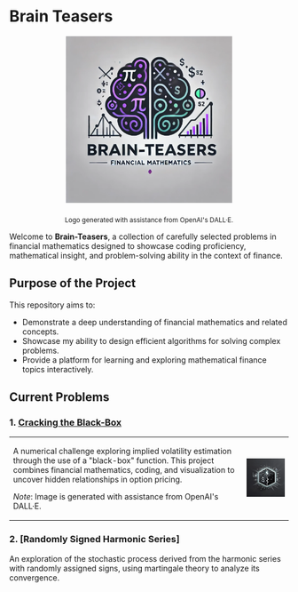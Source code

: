 # Brain Teasers

<div align="center">
  <img src="Brain_Teasers_Logo.png" alt="Brain-Teasers Logo" width="300">
</div>

<p align="center">
  <sub>Logo generated with assistance from OpenAI's DALL·E.</sub>
</p>

Welcome to **Brain-Teasers**, a collection of carefully selected problems in financial mathematics designed to showcase coding proficiency, mathematical insight, and problem-solving ability in the context of finance. 

## Purpose of the Project

This repository aims to:
- Demonstrate a deep understanding of financial mathematics and related concepts.
- Showcase my ability to design efficient algorithms for solving complex problems.
- Provide a platform for learning and exploring mathematical finance topics interactively.

## Current Problems

### 1. [Cracking the Black-Box](1.Cracking_Black-Box.ipynb)
<table>
<tr>
<td>

A numerical challenge exploring implied volatility estimation through the use of a "black-box" function. This project combines financial mathematics, coding, and visualization to uncover hidden relationships in option pricing.

*Note*: Image is generated with assistance from OpenAI's DALL·E.

</td>
<td>
<img src="1.Cracking_Black-Box.png" alt="Cracking the Black-Box Logo" width="300">
</td>
</tr>
</table>

### 2. [Randomly Signed Harmonic Series]
An exploration of the stochastic process derived from the harmonic series with randomly assigned signs, using martingale theory to analyze its convergence.
